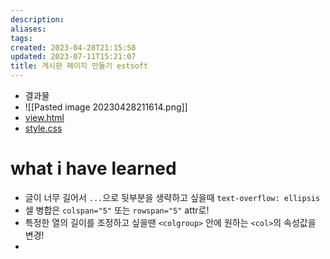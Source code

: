 ```yaml
---
description:
aliases: 
tags: 
created: 2023-04-28T21:15:58
updated: 2023-07-11T15:21:07
title: 게시판 페이지 만들기 estsoft
---
```

- 결과물
- ![[Pasted image 20230428211614.png]]
- [view.html](https://github.com/ChoiWheatley/ormi-master/blob/main/ormi-2023-04-28/layout/index.html)
- [style.css](https://github.com/ChoiWheatley/ormi-master/blob/main/ormi-2023-04-28/layout/style.css)

# what i have learned
- 글이 너무 길어서 `...`으로 뒷부분을 생략하고 싶을때 `text-overflow: ellipsis`
- 셀 병합은 `colspan="5"` 또는 `rowspan="5"` attr로! 
- 특정한 열의 길이를 조정하고 싶을땐 `<colgroup>` 안에 원하는 `<col>`의 속성값을 변경!
- 